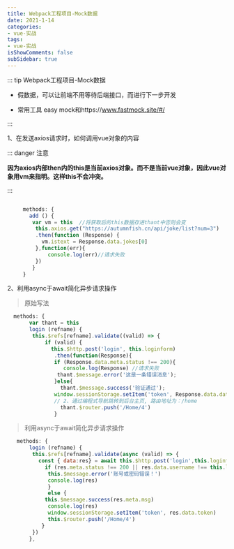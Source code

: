 ```yaml
---
title: Webpack工程项目-Mock数据
date: 2021-1-14
categories:
- vue-实战
tags:
- vue-实战
isShowComments: false
subSidebar: true
---
```


::: tip Webpack工程项目-Mock数据

- 假数据，可以让前端不用等待后端接口，而进行下一步开发

- 常用工具 easy mock和https://www.fastmock.site/#/

  

:::

1、在发送axios请求时，如何调用vue对象的内容

::: danger 注意

**因为axios内部then内的this是当前axios对象。而不是当前vue对象，因此vue对象用vm来指明。这样this不会冲突。**

:::

```js

     methods: {
       add () {
        var vm = this  //将获取后的this数据存进thant中否则会变
         this.axios.get("https://autumnfish.cn/api/joke/list?num=3")
         .then(function (Response) {
           vm.istext = Response.data.jokes[0]
         },function(err){
             console.log(err)//请求失败
         }) 
        }
     }
```

2、利用async于await简化异步请求操作

> 原始写法

```js
  methods: {
       var thant = this
       login (refname) {
        this.$refs[refname].validate((valid) => {
            if (valid) {
              this.$http.post('login', this.loginform)
               .then(function(Response){
               if (Response.data.meta.status !== 200){
                  console.log(Response) //请求失败
                thant.$message.error('这是一条错误消息');
               }else{
                 thant.$message.success('验证通过');
               window.sessionStorage.setItem('token', Response.data.data.token)
               // 2、通过编程式导航跳转到后台主页, 路由地址为：/home
                 thant.$router.push('/Home/4')
               }
```

> 利用async于await简化异步请求操作

```js
   methods: {
       login (refname) {
        this.$refs[refname].validate(async (valid) => {
          const { data:res} = await this.$http.post('login',this.loginform)
            if (res.meta.status !== 200 || res.data.username !== this.loginform.username) {
             this.$message.error('账号或密码错误！')
             console.log(res)
             }
             else {
            this.$message.success(res.meta.msg)
             console.log(res)
             window.sessionStorage.setItem('token', res.data.token)
             this.$router.push('/Home/4')
           }
        })
       },
```

